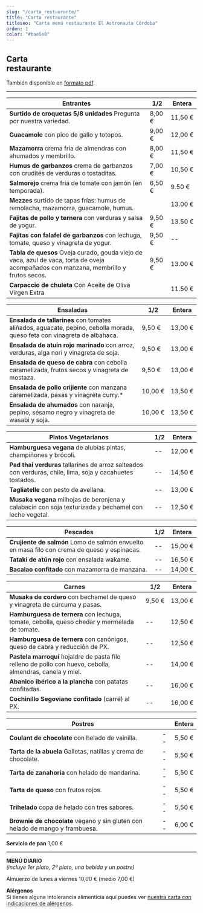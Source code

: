 ```yaml
---
slug: "/carta_restaurante/"
title: "Carta restaurante"
titleseo: "Carta menú restaurante El Astronauta Córdoba"
orden: 1
color: "#bae5e0"
---
```


## Carta<br>restaurante

También disponible en [formato pdf](/cartas_restaurante_web_2023.pdf).

---

|Entrantes                                                        |    1/2     | Entera  |
|-----------------------------------------------------------------|------------|---------|
|**Surtido de croquetas 5/8 unidades** Pregunta por nuestra variedad. | 8,00 € | 11,50 € |
|**Guacamole** con pico de gallo y totopos. | 9,00 € | 12,00 € |
|**Mazamorra** crema fría de almendras con ahumados y membrillo. | 8,00 € | 11,50 € |
|**Humus de garbanzos** crema de garbanzos con crudités de verduras o tostaditas. | 7,00 € | 10,50 € |
|**Salmorejo** crema fría de tomate con jamón (en temporada). | 6,50 € | 9.50 €  |
|**Mezzes** surtido de tapas frías: humus de remolacha, mazamorra, guacamole, humus. |  | 13.00 € |
|**Fajitas de pollo y ternera** con verduras y salsa de yogur. | 9,50 € | 13.50 € |
|**Fajitas con falafel de garbanzos** con lechuga, tomate, queso y vinagreta de yogur. | 9,50 € | --      |
|**Tabla de quesos** Oveja curado, gouda viejo de vaca, azul de vaca, torta de oveja acompañados con manzana, membrillo y frutos secos. | 9,50 € | 13.00 € |
|**Carpaccio de chuleta** Con Aceite de Oliva Virgen Extra |     | 11.50 €  |

|Ensaladas |  1/2   |Entera |
|---|---|---|
|**Ensalada de tallarines** con tomates aliñados, aguacate, pepino, cebolla morada, queso feta con vinagreta de albahaca.       |9,50 €      |13,00 €|
|**Ensalada de atuín rojo marinado** con arroz, verduras, alga nori y vinagreta de soja.              |9,50 €      |13,00 €|
|**Ensalada de queso de cabra** con cebolla caramelizada, frutos secos y vinagreta de mostaza.             |9,50 €      |13,00 €|
|**Ensalada de pollo crijiente** con manzana caramelizada, pasas y vinagreta curry.*                                   |10,00 €      |13,50 €|
|**Ensalada de ahumados** con naranja, pepino, sésamo negro y vinagreta de wasabi y soja.                  |10,00 €      |13,50 €|

|Platos Vegetarianos                                              |    1/2     |Entera |
|-----------------------------------------------------------------|------------|-------|
|**Hamburguesa vegana** de alubias pintas, champiñones y brócoli.                                                                                                 |       --     |12,00 €|
|**Pad thai verduras** tallarines de arroz salteados con verduras, chile, lima, soja y cacahuetes tostados.                                                 |       --     |14,50 € |
|**Tagliatelle** con pesto de avellana.                                                                                        |--      |13,00 €|
|**Musaka vegana** milhojas de berenjena y calabacin con soja texturizada y bechamel con leche vegetal.                                 |        --    |12,50 €|

| Pescados                                                      |    1/2     |Entera |
|---------------------------------------------------------------|------------|-------|
| **Crujiente de salmón** Lomo de salmón envuelto en masa filo con crema de queso y espinacas. |     --       |15,00 €|
| **Tataki de atún rojo** con ensalada wakame.    |--     |16,50 €|
| **Bacalao confitado** con mazamorra de manzana.                  |  --  |14,00 €|

|Carnes                                                          |    1/2     |Entera |
|----------------------------------------------------------------|------------|-------|
|**Musaka de cordero** con bechamel de queso y vinagreta de cúrcuma y pasas.                                                               |9,50 €      |13,00 €|
|**Hamburguesa de ternera** con lechuga, tomate, cebolla, queso chedar y mermelada de tomate.                                                                                     |     --       |12,50 €|
| **Hamburguesa de ternera** con canónigos, queso de cabra y reducción de PX. |     --       |12,50 €|
| **Pastela marroquí** hojaldre de pasta filo relleno de pollo con huevo, cebolla, almendras, canela y miel. | --     | 14,00 € |
|**Abanico ibérico a la plancha** con patatas confitadas.                                                                                           |     --       |16,00 €|
|**Cochinillo Segoviano confitado** (carré) al PX.                                                                           |      --      |16,00 € |


|Postres                                                          |         |Entera |
|-----------------------------------------------------------------|------------|-------|
|**Coulant de chocolate** con helado de vainilla.                                                                                 |     --       |5,50 € |
| **Tarta de la abuela** Galletas, natillas y crema de chocolate. |      --      |5,50 € |
|**Tarta de zanahoria** con helado de mandarina.                                                                     |      --      |5,50 € |
|**Tarta de queso** con frutos rojos.                                                                                              |       --     |5,50 € |
|**Trihelado** copa de helado con tres sabores.                                                                                                     |        --    |5,50 € |
|**Brownie de chocolate** vegano y sin gluten con helado de mango y frambuesa.                                                                                                     |        --    |6,00 € |

**Servicio de pan**  1,00 €

---
**MENÚ DIARIO**  
*(incluye 1er plato, 2º plato, una bebida y un postre)*


Almuerzo de lunes a viernes 10,00 € (medio 7,00 €)


**Alérgenos**  
Si tienes alguna intolerancia alimenticia aquí puedes ver [nuestra carta con indicaciones de alérgenos](/cartas_restaurante_web_2023.pdf).
